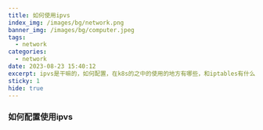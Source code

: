 ```yaml
---
title: 如何使用ipvs
index_img: /images/bg/network.png
banner_img: /images/bg/computer.jpeg
tags:
  - network
categories:
  - network
date: 2023-08-23 15:40:12
excerpt: ipvs是干嘛的，如何配置，在k8s的之中的使用的地方有哪些，和iptables有什么差异
sticky: 1
hide: true
---
```


### 如何配置使用ipvs